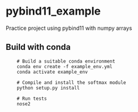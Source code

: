 # pybind11_example
Practice project using pybind11 with numpy arrays

## Build with conda
```
    # Build a suitable conda environment
    conda env create -f example_env.yml
    conda activate example_env

    # Compile and install the softmax module
    python setup.py install

    # Run tests
    nose2
```
